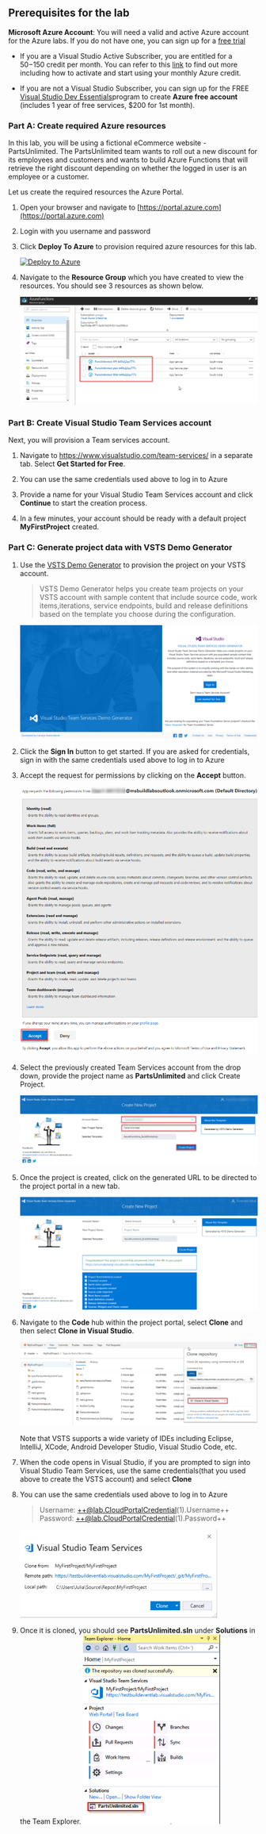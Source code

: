 ## Prerequisites for the lab

**Microsoft Azure Account**: You will need a valid and active Azure account for the Azure labs. If you do not have one, you can sign up for a [free trial](https://azure.microsoft.com/en-us/free/)

   * If you are a Visual Studio Active Subscriber, you are entitled for a $50-$150 credit per month. You can refer to this [link](https://azure.microsoft.com/en-us/pricing/member-offers/msdn-benefits-details/) to find out more including how to activate and start using your monthly Azure credit.

   * If you are not a Visual Studio Subscriber, you can sign up for the FREE [Visual Studio Dev Essentials](https://www.visualstudio.com/dev-essentials/)program to create **Azure free account** (includes 1 year of free services, $200 for 1st month).
### Part A: Create required Azure resources

 In this lab, you will be using a fictional eCommerce website - PartsUnlimited. The PartsUnlimited team wants to  roll out a new discount for its employees and customers and wants to build Azure Functions that will retrieve the right discount depending on whether the logged in user is an employee or a customer. 

Let us create the required resources the Azure Portal. 

1. Open your browser and navigate to [https://portal.azure.com](https://portal.azure.com)

1. Login with you username and password

1. Click **Deploy To Azure** to provision required azure resources for this lab.

   [![Deploy to Azure](http://azuredeploy.net/deploybutton.png)](https://portal.azure.com/#create/Microsoft.Template/uri/https%3A%2F%2Fraw.githubusercontent.com%2FMicrosoft%2Falmvm%2Farmtemplates%2Flabs%2Fvstsextend%2Farmtemplates%2Fazurefunctions%2Fazuredeploy.json)
  


1. Navigate to the **Resource Group** which you have created to view the resources. You should see 3 resources as shown below.

   ![azure_resources](../images/azure_resources.png)

### Part B: Create Visual Studio Team Services account

Next, you will provision a Team services account.

1. Navigate to https://www.visualstudio.com/team-services/ in a separate tab. Select **Get Started for Free**.

1. You can use the same credentials used above to log in to Azure
    

1. Provide a name for your Visual Studio Team Services account and click **Continue** to start the creation process.

1. In a few minutes, your account should be ready with a default project **MyFirstProject** created.

### Part C: Generate project data with VSTS Demo Generator

1. Use the [VSTS Demo Generator](https://demogentesting.azurewebsites.net/?TemplateId=77376&Name=AzureFunctions_BuildWorkshop) to provision the project on your VSTS account.

   > VSTS Demo Generator helps you create team projects on your VSTS account with sample content that include source code, work items,iterations, service endpoints, build and release definitions based on the template you choose during the configuration.

   ![vsts demo generator](../images/vstsdemogeneratornew.png)

1. Click the **Sign In** button to get started. If you are asked for credentials, sign in with the same credentials used above to log in to Azure
   

1. Accept the request for permissions by clicking on the **Accept** button. 

   ![accept terms](../images/acceptterms.png)
     
1. Select the previously created Team Services account from the drop down, provide the project name as **PartsUnlimited** and click Create Project.

    ![create project](../images/createproject.png)

1. Once the project is created, click on the generated URL to be directed to the project portal in a new tab.

    ![create project](../images/createdproject.png)

1. Navigate to the **Code** hub within the project portal, select **Clone** and then select **Clone in Visual Studio**. 

   ![cloneinvisualstudio](../images/cloneinvisualstudio.png)

   Note that VSTS supports a wide variety of IDEs including Eclipse, IntelliJ, XCode, Android Developer Studio, Visual Studio Code, etc.

1. When the code opens in Visual Studio, if you are prompted to sign into Visual Studio Team Services, use the same credentials(that you used above to create the VSTS account) and select **Clone**

1. You can use the same credentials used above to log in to Azure
     > Username: ++@lab.CloudPortalCredential(1).Username++      
     > Password: ++@lab.CloudPortalCredential(1).Password++

     ![clonepath](../images/clonepath.png)


1. Once it is cloned, you should see **PartsUnlimited.sln** under **Solutions** in the Team Explorer.
     ![openproject](../images/openproject.png)
